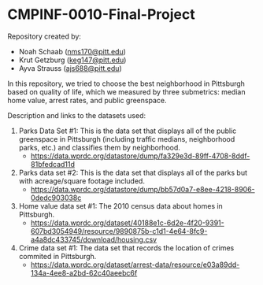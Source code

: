# CMPINF-0010-Final-Project

Repository created by:
* Noah Schaab (nms170@pitt.edu)
* Krut Getzburg (keg147@pitt.edu)
* Ayva Strauss (ajs688@pitt.edu)

In this repository, we tried to choose the best neighborhood in Pittsburgh based on quality of life, which we measured by three submetrics: median home value, arrest rates, and public greenspace.

Description and links to the datasets used:
1. Parks Data Set #1: This is the data set that displays all of the public greenspace in Pittsburgh (including traffic medians, neighborhood parks, etc.) and classifies them by neighborhood.
     * https://data.wprdc.org/datastore/dump/fa329e3d-89ff-4708-8ddf-81bfedcad11d
2. Parks data set #2: This is the data set that displays all of the parks but with acreage/square footage included.
   * https://data.wprdc.org/datastore/dump/bb57d0a7-e8ee-4218-8906-0dedc903038c
3. Home value data set #1: The 2010 census data about homes in Pittsburgh.
   * https://data.wprdc.org/dataset/40188e1c-6d2e-4f20-9391-607bd3054949/resource/9890875b-c1d1-4e64-8fc9-a4a8dc433745/download/housing.csv
4. Crime data set #1: The data set that records the location of crimes commited in Pittsburgh.
    * https://data.wprdc.org/dataset/arrest-data/resource/e03a89dd-134a-4ee8-a2bd-62c40aeebc6f


